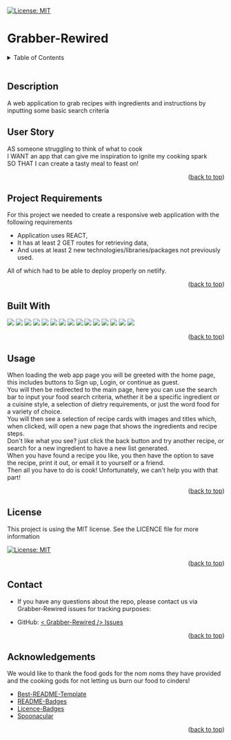 [![License: MIT](https://img.shields.io/badge/License-MIT-yellow.svg)](https://opensource.org/licenses/MIT)

# Grabber-Rewired

<details>
  <summary>Table of Contents</summary>
  <ol>
    <li>
      <a href="#description">Description</a>
      <ul>
        <li><a href="#user-story">User Story</a></li>
        <li><a href="#project-requirements">Project Requirements</a></li>
        <li><a href="#built-with">Built With</a></li>
      </ul>
    </li>
    <li><a href="#usage">Usage</a></li>
    <li><a href="#license">License</a></li>
    <li><a href="#contact">Contact</a></li>
    <li><a href="#acknowledgements">Acknowledgements</a></li>
  </ol>
</details>
<br>


## Description

A web application to grab recipes with ingredients and instructions by inputting some basic search criteria
<br>


## User Story

AS someone struggling to think of what to cook <br/>
I WANT an app that can give me inspiration to ignite my cooking spark <br/> 
SO THAT I can create a tasty meal to feast on!

<p align="right">(<a href="#table-of-contents">back to top</a>)</p>

## Project Requirements

For this project we needed to create a responsive web application with the following requirements

<ul>
    <li>Application uses REACT,</li>
    <li>It has at least 2 GET routes for retrieving data, </li>
    <li>And uses at least 2 new technologies/libraries/packages not previously used. </li>
</ul>

All of which had to be able to deploy properly on netlify. <br/>

<p align="right">(<a href="#table-of-contents">back to top</a>)</p>

## Built With


<img src="https://img.shields.io/badge/HTML5-E34F26?style=for-the-badge&logo=html5&logoColor=white" />  
<img src="https://img.shields.io/badge/CSS3-1572B6?style=for-the-badge&logo=css3&logoColor=white" /> 
<img src="https://img.shields.io/badge/JavaScript-323330?style=for-the-badge&logo=javascript&logoColor=F7DF1E"/> 
<img src="https://img.shields.io/badge/React-20232A?style=for-the-badge&logo=react&logoColor=61DAFB"/>
<img src="https://img.shields.io/badge/React_Router-CA4245?style=for-the-badge&logo=react-router&logoColor=white"/>
<img src="https://img.shields.io/badge/axios-blue?style=for-the-badge&logo=axios&logoColor=white"/>
<img src="https://img.shields.io/badge/Node.js-339933?style=for-the-badge&logo=nodedotjs&logoColor=white"/>

<img src="https://img.shields.io/badge/Bootstrap-563D7C?style=for-the-badge&logo=bootstrap&logoColor=white"/>
<img src="https://img.shields.io/badge/Bulma-00D1B2?style=for-the-badge&logo=Bulma&logoColor=white"/>
<img src="https://img.shields.io/badge/styled--components-DB7093?style=for-the-badge&logo=styled-components&logoColor=white"/>

<img src="https://img.shields.io/badge/emailjs-orange?style=for-the-badge"/>
<img src="https://img.shields.io/badge/Unsplash-000000?style=for-the-badge&logo=Unsplash&logoColor=white"/>
<img src="https://img.shields.io/badge/spoonacular-brightgreen?style=for-the-badge"/>

<img src="https://img.shields.io/badge/print--js-yellow?style=for-the-badge"/>
<img src="https://img.shields.io/badge/Font_Awesome-339AF0?style=for-the-badge&logo=fontawesome&logoColor=white"/>


<p align="right">(<a href="#table-of-contents">back to top</a>)</p>


## Usage

When loading the web app page you will be greeted with the home page, this includes buttons to Sign up, Login, or continue as guest.<br/>
You will then be redirected to the main page, here you can use the search bar to input your food search criteria, whether it be a specific ingredient or a cuisine style, a selection of dietry requirements, or just the word food for a variety of choice.<br/>
You will then see a selection of recipe cards with images and titles which, when clicked, will open a new page that shows the ingredients and recipe steps.<br/>
Don't like what you see? just click the back button and try another recipe, or search for a new ingredient to have a new list generated.<br/>
When you have found a recipe you like, you then have the option to save the recipe, print it out, or email it to yourself or a friend.<br/>
Then all you have to do is cook! Unfortunately, we can't help you with that part!


<p align="right">(<a href="#table-of-contents">back to top</a>)</p>


## License

This project is using the MIT license. See the LICENCE file for more information 
<br/>

[![License: MIT](https://img.shields.io/badge/License-MIT-yellow.svg)](https://opensource.org/licenses/MIT)

<p align="right">(<a href="#table-of-contents">back to top</a>)</p>

## Contact

  - If you have any questions about the repo, please contact us via Grabber-Rewired issues for tracking purposes: 

  - GitHub: <a href="https://github.com/benjistealth/grabber-rewired/issues" target="_blank" rel="noopener noreferrer"> < Grabber-Rewired /> Issues </a>

<p align="right">(<a href="#table-of-contents">back to top</a>)</p>

## Acknowledgements

We would like to thank the food gods for the nom noms they have provided and the cooking gods for not letting us burn our food to cinders!

* [Best-README-Template](https://github.com/othneildrew/Best-README-Template)
* [README-Badges](https://github.com/alexandresanlim/Badges4-README.md-Profile/blob/master/README.md)
* [Licence-Badges](https://gist.github.com/lukas-h/2a5d00690736b4c3a7ba)
* [Spoonacular](https://spoonacular.com/)

<p align="right">(<a href="#table-of-contents">back to top</a>)</p>